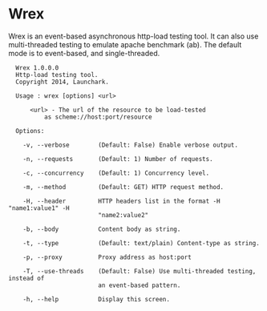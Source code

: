 Wrex
====

Wrex is an event-based asynchronous http-load testing tool. It can also use multi-threaded testing to emulate apache benchmark (ab). The default mode is to event-based, and single-threaded.

      Wrex 1.0.0.0
      Http-load testing tool.
      Copyright 2014, Launchark.
      
      Usage : wrex [options] <url>
      
          <url> - The url of the resource to be load-tested
              as scheme://host:port/resource
      
      Options:
      
        -v, --verbose        (Default: False) Enable verbose output.
      
        -n, --requests       (Default: 1) Number of requests.
      
        -c, --concurrency    (Default: 1) Concurrency level.
      
        -m, --method         (Default: GET) HTTP request method.
      
        -H, --header         HTTP headers list in the format -H "name1:value1" -H
                             "name2:value2"
      
        -b, --body           Content body as string.
      
        -t, --type           (Default: text/plain) Content-type as string.
      
        -p, --proxy          Proxy address as host:port
      
        -T, --use-threads    (Default: False) Use multi-threaded testing, instead of
                             an event-based pattern.
      
        -h, --help           Display this screen.
